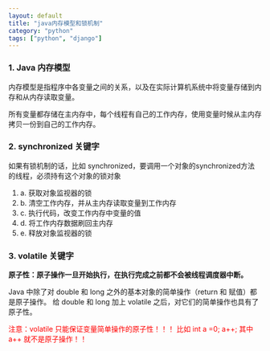 ```yaml
---
layout: default
title: "java内存模型和锁机制"
category: "python"
tags: ["python", "django"]
---
```


<h3>1. Java 内存模型</h3>
<p>
	内存模型是指程序中各变量之间的关系，以及在实际计算机系统中将变量存储到内存和从内存读取变量。
</p>
<p>
	所有变量都存储在主内存中，每个线程有自己的工作内存，使用变量时候从主内存拷贝一份到自己的工作内存。
</p>

<h3>2. synchronized 关键字</h3>
如果有锁机制的话，比如 synchronized，要调用一个对象的synchronized方法的线程，必须持有这个对象的锁对象
<ol>
<li>a. 获取对象监视器的锁</li>
<li>b. 清空工作内存，并从主内存读取变量到工作内存</li>
<li>c. 执行代码，改变工作内存中变量的值</li>
<li>d. 将工作内存数据刷回主内存</li>
<li>e. 释放对象监视器的锁</li>
</ol>

<h3>3. volatile 关键字</h3>
<strong>原子性：原子操作一旦开始执行，在执行完成之前都不会被线程调度器中断。</strong>	
<p>
	Java 中除了对 double 和 long 之外的基本对象的简单操作（return 和 赋值）都是原子操作。
	给 double 和 long 加上 volatile 之后，对它们的简单操作也具有了原子性。
</p>
<p style='color:red'>
	注意：volatile 只能保证变量简单操作的原子性！！！ 比如 int a =0; a++; 其中 a++ 就不是原子操作！！
</p>